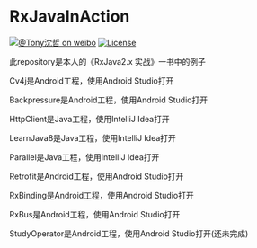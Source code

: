 # RxJavaInAction

[![@Tony沈哲 on weibo](https://img.shields.io/badge/weibo-%40Tony%E6%B2%88%E5%93%B2-blue.svg)](http://www.weibo.com/fengzhizi715)
[![License](https://img.shields.io/badge/license-Apache%202-lightgrey.svg)](https://www.apache.org/licenses/LICENSE-2.0.html)

此repository是本人的《RxJava2.x 实战》一书中的例子

Cv4j是Android工程，使用Android Studio打开

Backpressure是Android工程，使用Android Studio打开

HttpClient是Java工程，使用IntelliJ Idea打开

LearnJava8是Java工程，使用IntelliJ Idea打开

Parallel是Java工程，使用IntelliJ Idea打开

Retrofit是Android工程，使用Android Studio打开

RxBinding是Android工程，使用Android Studio打开

RxBus是Android工程，使用Android Studio打开

StudyOperator是Android工程，使用Android Studio打开(还未完成)
